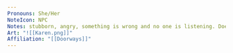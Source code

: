 ```yaml
---
Pronouns: She/Her
NoteIcon: NPC
Notes: stubborn, angry, something is wrong and no one is listening. Does “got it going on,” though, yes (Stacy's Mom)
Art: "![[Karen.png]]"
Affiliation: "[[Doorways]]"
---
```

